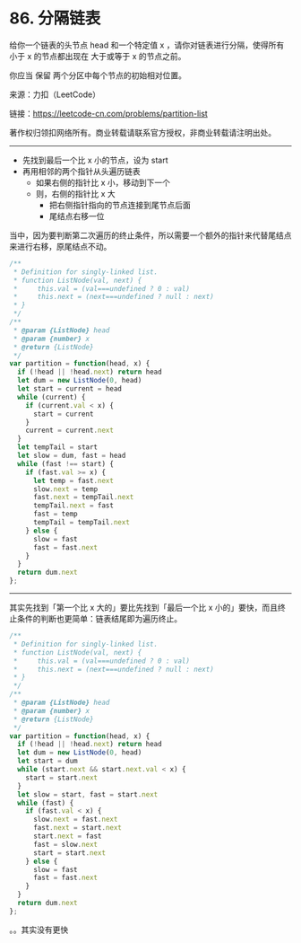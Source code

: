 # 86. 分隔链表

给你一个链表的头节点 head 和一个特定值 x ，请你对链表进行分隔，使得所有 小于 x 的节点都出现在 大于或等于 x 的节点之前。

你应当 保留 两个分区中每个节点的初始相对位置。

来源：力扣（LeetCode）

链接：<https://leetcode-cn.com/problems/partition-list>

著作权归领扣网络所有。商业转载请联系官方授权，非商业转载请注明出处。

---

- 先找到最后一个比 x 小的节点，设为 start
- 再用相邻的两个指针从头遍历链表
  - 如果右侧的指针比 x 小，移动到下一个
  - 则，右侧的指针比 x 大
    - 把右侧指针指向的节点连接到尾节点后面
    - 尾结点右移一位

当中，因为要判断第二次遍历的终止条件，所以需要一个额外的指针来代替尾结点来进行右移，原尾结点不动。

```js
/**
 * Definition for singly-linked list.
 * function ListNode(val, next) {
 *     this.val = (val===undefined ? 0 : val)
 *     this.next = (next===undefined ? null : next)
 * }
 */
/**
 * @param {ListNode} head
 * @param {number} x
 * @return {ListNode}
 */
var partition = function(head, x) {
  if (!head || !head.next) return head
  let dum = new ListNode(0, head)
  let start = current = head
  while (current) {
    if (current.val < x) {
      start = current
    }
    current = current.next
  }
  let tempTail = start
  let slow = dum, fast = head
  while (fast !== start) {
    if (fast.val >= x) {
      let temp = fast.next
      slow.next = temp
      fast.next = tempTail.next
      tempTail.next = fast
      fast = temp
      tempTail = tempTail.next
    } else {
      slow = fast
      fast = fast.next
    }
  }
  return dum.next
};
```

---

其实先找到「第一个比 x 大的」要比先找到「最后一个比 x 小的」要快，而且终止条件的判断也更简单：链表结尾即为遍历终止。

```js
/**
 * Definition for singly-linked list.
 * function ListNode(val, next) {
 *     this.val = (val===undefined ? 0 : val)
 *     this.next = (next===undefined ? null : next)
 * }
 */
/**
 * @param {ListNode} head
 * @param {number} x
 * @return {ListNode}
 */
var partition = function(head, x) {
  if (!head || !head.next) return head
  let dum = new ListNode(0, head)
  let start = dum
  while (start.next && start.next.val < x) {
    start = start.next
  }
  let slow = start, fast = start.next
  while (fast) {
    if (fast.val < x) {
      slow.next = fast.next
      fast.next = start.next
      start.next = fast
      fast = slow.next
      start = start.next
    } else {
      slow = fast
      fast = fast.next
    }
  }
  return dum.next
};
```

。。其实没有更快
